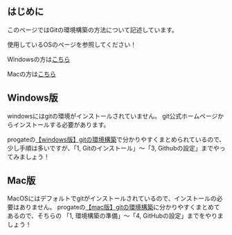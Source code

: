 ## はじめに

このページではGitの環境構築の方法について記述しています。

使用しているOSのページを参照してください！

Windowsの方は[こちら](/6.環境構築/#Windows版)

Macの方は[こちら](/6.環境構築/#Mac版)

## Windows版

windowsにはgitの環境がインストールされていません。
git公式ホームページからインストールする必要があります。

progateの[【windows版】gitの環境構築](https://prog-8.com/docs/git-env-win)で分かりやすくまとめられているので、少し手順は多いですが、「1, Gitのインストール」〜「3, Githubの設定」までやってみましょう！


## Mac版

MacOSにはデフォルトでgitがインストールされているので、インストールの必要はありません。
progateの[【mac版】gitの環境構築](https://prog-8.com/docs/git-env)に分かりやすくまとめてあるので、そちらの
「1, 環境構築の準備」〜「4, GitHubの設定」までをやりましょう！

